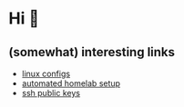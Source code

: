 # Hi 👋

## (somewhat) interesting links
- [linux configs](https://github.com/nilsdev/dotfiles)
- [automated homelab setup](https://github.com/nilsdev/dotfiles)
- [ssh public keys](https://github.com/nilsdev.keys)

